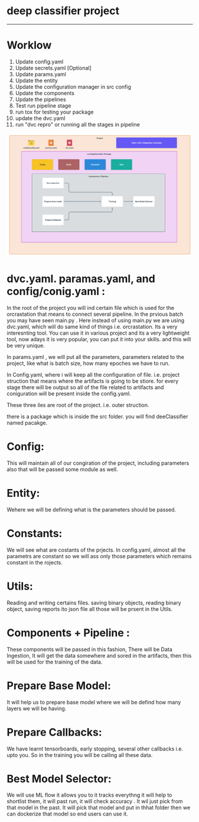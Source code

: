 # deep classifier project

------------
# Worklow
1. Update config.yaml
2. Update secrets.yaml [Optional]
3. Update params.yaml
4. Update the entity
5. Update the configuration manager in src config
6. Update the components
7. Update the pipelines
8. Test run pipeline stage
9. run tox for testing your package
10. update the dvc.yaml
11. run "dvc repro" or running all the stages in pipeline

![img](https://github.com/ywaquar/DeepCNNClassifier/blob/main/docs/images/Data%20Ingestion@2x%20(1).png?raw=true)

# dvc.yaml. paramas.yaml, and config/conig.yaml :

In the root of the project you will ind certain file which is used for the orcrastation that means to connect several pipeline. In the prvious batch you may have seen main.py . Here instead of using main.py we are using dvc.yaml, which will do same kind of things i.e. orcrastation. Its a very interesnting tool. You can use it in various project and its a very lightweight tool, now adays it is very popular, you can put it into your skills. and this will be very unique.

In params.yaml , we will put all the parameters, parameters related to the project, like what is batch size, how many epoches we have to run.

In Config.yaml, where i will keep all the configuration of file. i.e. project struction that means where the artifacts is going to be stiore. for every stage there will be output so all of the file related to artifacts and coniguration will be present inside the config.yaml.

These three iles are root of the project. i.e. outer struction.


there is a package which is inside the src folder. you will find deeClassifier named pacakge.
# Config: 
This will maintain all of our congiration of the project, including parameters also that will be passed some module as well.

# Entity: 
Wehere we will be defining what is the parameters should be passed. 

# Constants: 
We will see what are costants of the prjects. In config.yaml, almost all the parametrs are constant so we will ass only those parameters which remains constant in the rojects.

# Utils: 
Reading and writing certains files. saving binary objects, reading binary object, saving reports ito json file all those will be prsent in the Utils.

# Components + Pipeline :
These components will be passed in this fashion, There will be Data Ingestion, It will get the data somewhere and sored in the artifacts, then this will be used for the training of the data.

# Prepare Base Model: 
It will help us to prepare base model where we will be defind how many layers we will be having.

# Prepare Callbacks: 
We have learnt tensorboards, early stopping, several other callbacks i.e. upto you. So in the training you will be calling all these data.

# Best Model Selector: 
We will use ML flow it allows you to it tracks everythng it will help to shortlist them, it will past run, it will check accuracy . It wil just pick from that model in the past. It will pick that model and put in thhat folder then we can dockerize that model so end users can use it.

